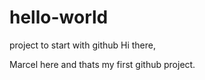 # hello-world
project to start with github
Hi there,

Marcel here and thats my first github project.
